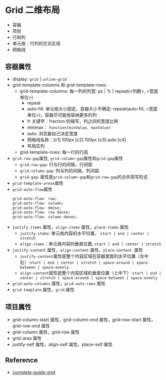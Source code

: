 # Grid 二维布局

- 容器
- 项目
- 行和列
- 单元格：行列的交叉区域
- 网格线

## 容器属性

- display: `grid` | `inline-grid`
- grid-template-columns 和 grid-template-rows
  - grid-template-columns: 每一列的列宽: px | % | repeat(<列数>, <宽度单位>)
    - repeat
    - auto-fill: 单元格大小固定，容器大小不确定: repeat(auto-fill, <宽度单位>)，容器尽可能地容纳更多的列
    - fr 关键字：fraction 的缩写，列之间的宽度比例
    - minmax： `function(minValue, maxValue)`
    - auto: 浏览器自己决定宽度
    - 网格线名称：[c1] 100px [c2] 100px [c3] auto [c4]
    - 布局实列
  - grid-template-rows: 每一行的行高
- `grid-row-gap`属性, `grid-column-gap`属性和`grid-gap`属性
  - `grid-row-gap`: 行与行的间隔，行间距
  - `grid-column-gap`: 列与列的间隔，列间距
  - `grid-gap`: 属性是`grid-column-gap`和`grid-row-gap`的合并简写形式
- `grid-template-areas`属性
- `grid-auto-flow`属性
  ```css
  grid-auto-flow: row;
  grid-auto-flow: column;
  grid-auto-flow: dense;
  grid-auto-flow: row dense;
  grid-auto-flow: column dense;
  ```
- `justify-items` 属性，`align-items` 属性，`place-items` 属性
  - `justify-items`: 单元格内容的水平位置， `start | end | center | stretch`
  - `align-items`：单元格内容的垂直位置, `start | end | center | stretch`
- `justify-content` 属性，`align-content` 属性，`place-content `属性
  - `justify-content`属性是整个内容区域在容器里面的水平位置（左中右）:`start | end | center | stretch | space-around | space-between | space-evenly`
  - `align-content`属性是整个内容区域的垂直位置（上中下）:`start | end | center | stretch | space-around | space-between | space-evenly`
- `grid-auto-columns` 属性，`grid-auto-rows` 属性
- `grid-template` 属性，`grid` 属性

## 项目属性

- grid-column-start 属性，grid-column-end 属性，grid-row-start 属性，grid-row-end 属性
- grid-column 属性，grid-row 属性
- grid-area 属性
- justify-self 属性，align-self 属性，place-self 属性

## Reference

- [complete-guide-grid](https://css-tricks.com/snippets/css/complete-guide-grid/)

